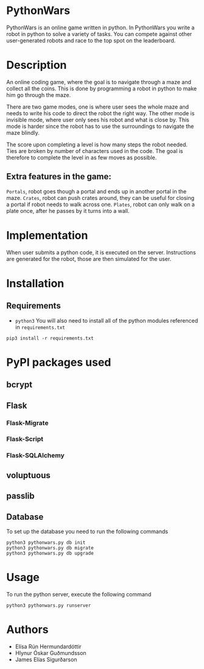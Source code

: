 # PythonWars
PythonWars is an online game written in python. In PythonWars you write a robot
in python to solve a variety of tasks. You can compete against other
user-generated robots and race to the top spot on the leaderboard.

# Description
An online coding game, where the goal is to navigate through a maze and collect all the coins. This is done by programming a robot in python to make him go through the maze. 

There are two game modes, one is where user sees the whole maze and needs to write his code to direct the robot the right way. The other mode is invisible mode, where user only sees his robot and what is close by. This mode is harder since the robot has to use the surroundings to navigate the maze blindly.

The score upon completing a level is how many steps the robot needed. Ties are broken by number of characters used in the code. The goal is therefore to complete the level in as few moves as possible.

## Extra features in the game:
`Portals`, robot goes though a portal and ends up in another portal in the maze. 
`Crates`, robot can push crates around, they can be useful for closing a portal if robot needs to walk across one.
`Plates`, robot can only walk on a plate once, after he passes by it turns into a wall.

# Implementation
When user submits a python code, it is executed on the server. Instructions are generated for the robot, those are then simulated for the user. 

# Installation
## Requirements
* `python3`
You will also need to install all of the python modules referenced in
`requirements.txt`
```
pip3 install -r requirements.txt
```

# PyPI packages used
## bcrypt
## Flask
### Flask-Migrate
### Flask-Script
### Flask-SQLAlchemy
## voluptuous
## passlib

## Database
To set up the database you need to run the following commands
```
python3 pythonwars.py db init
python3 pythonwars.py db migrate
python3 pythonwars.py db upgrade
```

# Usage
To run the python server, execute the following command
```
python3 pythonwars.py runserver
```

# Authors
* Elísa Rún Hermundardóttir
* Hlynur Óskar Guðmundsson
* James Elías Sigurðarson

